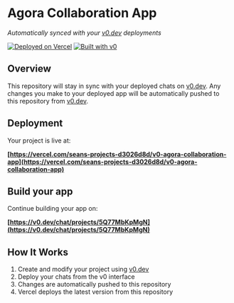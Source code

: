# Agora Collaboration App

*Automatically synced with your [v0.dev](https://v0.dev) deployments*

[![Deployed on Vercel](https://img.shields.io/badge/Deployed%20on-Vercel-black?style=for-the-badge&logo=vercel)](https://vercel.com/seans-projects-d3026d8d/v0-agora-collaboration-app)
[![Built with v0](https://img.shields.io/badge/Built%20with-v0.dev-black?style=for-the-badge)](https://v0.dev/chat/projects/5Q77MbKpMgN)

## Overview

This repository will stay in sync with your deployed chats on [v0.dev](https://v0.dev).
Any changes you make to your deployed app will be automatically pushed to this repository from [v0.dev](https://v0.dev).

## Deployment

Your project is live at:

**[https://vercel.com/seans-projects-d3026d8d/v0-agora-collaboration-app](https://vercel.com/seans-projects-d3026d8d/v0-agora-collaboration-app)**

## Build your app

Continue building your app on:

**[https://v0.dev/chat/projects/5Q77MbKpMgN](https://v0.dev/chat/projects/5Q77MbKpMgN)**

## How It Works

1. Create and modify your project using [v0.dev](https://v0.dev)
2. Deploy your chats from the v0 interface
3. Changes are automatically pushed to this repository
4. Vercel deploys the latest version from this repository